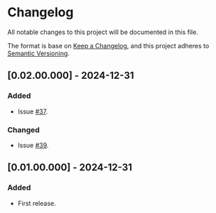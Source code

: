 # Changelog
All notable changes to this project will be documented in this file.

The format is base on [Keep a Changelog](https://keepachangelog.com/en/1.1.0/), and this project adheres to [Semantic Versioning](https://semver.org/spec/v2.0.0.html).

## [0.02.00.000] - 2024-12-31
### Added
- Issue [#37](https://github.com/j3-signalroom/ccaf_kickstarter-flight_consolidator_app-lambda/issues/37).

### Changed
- Issue [#39](https://github.com/j3-signalroom/ccaf_kickstarter-flight_consolidator_app-lambda/issues/39).

## [0.01.00.000] - 2024-12-31
### Added
- First release.